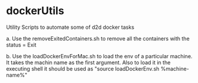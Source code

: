 # dockerUtils
Utility Scripts to automate some of d2d docker tasks

a. Use the removeExitedContainers.sh to remove all the containers with the status = Exit

b. Use the loadDockerEnvForMac.sh to load the env of a particular machine. It takes the machin name as the first argument. Also to load it in the executing shell it should be used as "source loadDockerEnv.sh %machine-name%"
